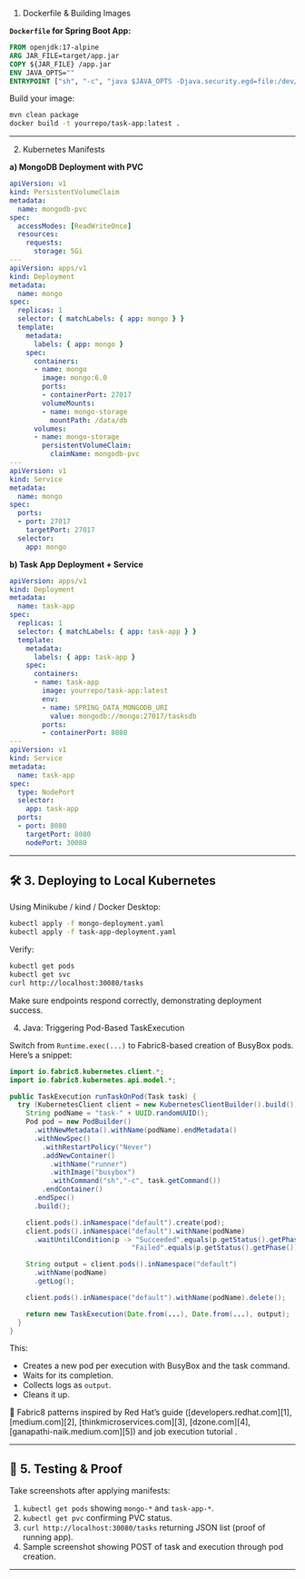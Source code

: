 1. Dockerfile & Building Images

**`Dockerfile` for Spring Boot App:**

```dockerfile
FROM openjdk:17-alpine
ARG JAR_FILE=target/app.jar
COPY ${JAR_FILE} /app.jar
ENV JAVA_OPTS=""
ENTRYPOINT ["sh", "-c", "java $JAVA_OPTS -Djava.security.egd=file:/dev/./urandom -jar /app.jar"]
```

Build your image:

```sh
mvn clean package
docker build -t yourrepo/task-app:latest .
```

---

 2. Kubernetes Manifests

**a) MongoDB Deployment with PVC**

```yaml
apiVersion: v1
kind: PersistentVolumeClaim
metadata:
  name: mongodb-pvc
spec:
  accessModes: [ReadWriteOnce]
  resources:
    requests:
      storage: 5Gi
---
apiVersion: apps/v1
kind: Deployment
metadata:
  name: mongo
spec:
  replicas: 1
  selector: { matchLabels: { app: mongo } }
  template:
    metadata:
      labels: { app: mongo }
    spec:
      containers:
      - name: mongo
        image: mongo:6.0
        ports:
        - containerPort: 27017
        volumeMounts:
        - name: mongo-storage
          mountPath: /data/db
      volumes:
      - name: mongo-storage
        persistentVolumeClaim:
          claimName: mongodb-pvc
---
apiVersion: v1
kind: Service
metadata:
  name: mongo
spec:
  ports:
  - port: 27017
    targetPort: 27017
  selector:
    app: mongo
```

**b) Task App Deployment + Service**

```yaml
apiVersion: apps/v1
kind: Deployment
metadata:
  name: task-app
spec:
  replicas: 1
  selector: { matchLabels: { app: task-app } }
  template:
    metadata:
      labels: { app: task-app }
    spec:
      containers:
      - name: task-app
        image: yourrepo/task-app:latest
        env:
        - name: SPRING_DATA_MONGODB_URI
          value: mongodb://mongo:27017/tasksdb
        ports:
        - containerPort: 8080
---
apiVersion: v1
kind: Service
metadata:
  name: task-app
spec:
  type: NodePort
  selector:
    app: task-app
  ports:
  - port: 8080
    targetPort: 8080
    nodePort: 30080
```

---

## 🛠️ 3. Deploying to Local Kubernetes

Using Minikube / kind / Docker Desktop:

```bash
kubectl apply -f mongo-deployment.yaml
kubectl apply -f task-app-deployment.yaml
```

Verify:

```bash
kubectl get pods
kubectl get svc
curl http://localhost:30080/tasks
```

Make sure endpoints respond correctly, demonstrating deployment success.

 4. Java: Triggering Pod-Based TaskExecution

Switch from `Runtime.exec(...)` to Fabric8-based creation of BusyBox pods. Here’s a snippet:

```java
import io.fabric8.kubernetes.client.*;
import io.fabric8.kubernetes.api.model.*;

public TaskExecution runTaskOnPod(Task task) {
  try (KubernetesClient client = new KubernetesClientBuilder().build()) {
    String podName = "task-" + UUID.randomUUID();
    Pod pod = new PodBuilder()
      .withNewMetadata().withName(podName).endMetadata()
      .withNewSpec()
        .withRestartPolicy("Never")
        .addNewContainer()
          .withName("runner")
          .withImage("busybox")
          .withCommand("sh","-c", task.getCommand())
        .endContainer()
      .endSpec()
      .build();

    client.pods().inNamespace("default").create(pod);
    client.pods().inNamespace("default").withName(podName)
      .waitUntilCondition(p -> "Succeeded".equals(p.getStatus().getPhase()) ||
                              "Failed".equals(p.getStatus().getPhase()), 5, TimeUnit.MINUTES);

    String output = client.pods().inNamespace("default")
      .withName(podName)
      .getLog();

    client.pods().inNamespace("default").withName(podName).delete();

    return new TaskExecution(Date.from(...), Date.from(...), output);
  }
}
```

This:

* Creates a new pod per execution with BusyBox and the task command.
* Waits for its completion.
* Collects logs as `output`.
* Cleans it up.

📘 Fabric8 patterns inspired by Red Hat’s guide ([developers.redhat.com][1], [medium.com][2], [thinkmicroservices.com][3], [dzone.com][4], [ganapathi-naik.medium.com][5]) and job execution tutorial .

---

## 🎯 5. Testing & Proof

Take screenshots after applying manifests:

1. `kubectl get pods` showing `mongo-*` and `task-app-*`.
2. `kubectl get pvc` confirming PVC status.
3. `curl http://localhost:30080/tasks` returning JSON list (proof of running app).
4. Sample screenshot showing POST of task and execution through pod creation.

---
